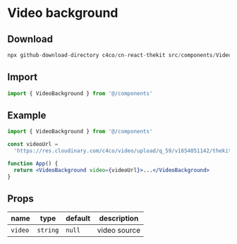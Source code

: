# Video background

## Download

```c
npx github-download-directory c4co/cn-react-thekit src/components/VideoBackground
```

## Import

```jsx
import { VideoBackground } from '@/components'
```

## Example

```jsx
import { VideoBackground } from '@/components'

const videoUrl =
  'https://res.cloudinary.com/c4co/video/upload/q_59/v1654051142/thekit/video_lg54le.mp4'

function App() {
  return <VideoBackground video={videoUrl}>...</VideoBackground>
}
```

## Props

| name    | type     | default | description  |
| ------- | -------- | ------- | ------------ |
| `video` | `string` | `null`  | video source |
